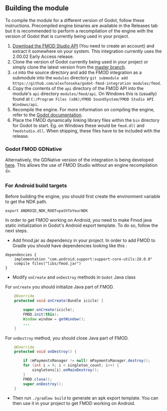 ## Building the module

To compile the module for a different version of Godot, follow these instructions. Precompiled engine binaries are available in the Releases tab but it is recommended to perform a recompilation of the engine with the version of Godot that is currently being used in your project.

1. [Download the FMOD Studio API](https://www.fmod.com/download) (You need to create an account) and extract it somewhere on your system. This integration currently uses the 2.00.02 Early Access release.
2. Clone the version of Godot currently being used in your project or simply clone the latest version from the [master branch](https://github.com/godotengine/godot).
3. `cd` into the source directory and add the FMOD integration as a submodule into the `modules` directory `git submodule add https://github.com/alexfonseka/godot-fmod-integration modules/fmod`.
4. Copy the contents of the `api` directory of the FMOD API into the module's `api` directory `modules/fmod/api`. On Windows this is (usually) found at `C:/Program Files (x86)/FMOD SoundSystem/FMOD Studio API Windows/api`.
5. Recompile the engine. For more information on compiling the engine, refer to the [Godot documentation](https://docs.godotengine.org/en/latest/development/compiling/index.html).
6. Place the FMOD dynamically linking library files within the `bin` directory for Godot to start. Eg. on Windows these would be `fmod.dll` and `fmodstudio.dll`. When shipping, these files have to be included with the release.

### Godot FMOD GDNative

Alternatively, the GDNative version of the integration is being developed [here](https://github.com/utopia-rise/fmod-gdnative). This allows the use of FMOD Studio without an engine recompilation 👍.

### For Android build targets

Before building the engine, you should first create the environment variable to get the NDK path.

`export ANDROID_NDK_ROOT=pathToYourNDK`

In order to get FMOD working on Android, you need to make Fmod java static initialization in Godot's Android export
template. To do so, follow the next steps.

- Add fmod.jar as dependency in your project.
  In order to add FMOD to Gradle you should have dependencies looking like this :

```
dependencies {
	implementation "com.android.support:support-core-utils:28.0.0"
	compile files("libs/fmod.jar")
}
```

- Modify `onCreate` and `onDestroy` methods in `Godot` Java class

For `onCreate` you should initialize Java part of FMOD.

```java
	@Override
	protected void onCreate(Bundle icicle) {

		super.onCreate(icicle);
		FMOD.init(this);
		Window window = getWindow();
		...
	}
```

For `onDestroy` method, you should close Java part of FMOD.

```java
	@Override
	protected void onDestroy() {

		if (mPaymentsManager != null) mPaymentsManager.destroy();
		for (int i = 0; i < singleton_count; i++) {
			singletons[i].onMainDestroy();
		}
		FMOD.close();
		super.onDestroy();
	}
```

- Then run `./gradlew build` to generate an apk export template. You can then use it in your project to get FMOD working
  on Android.

